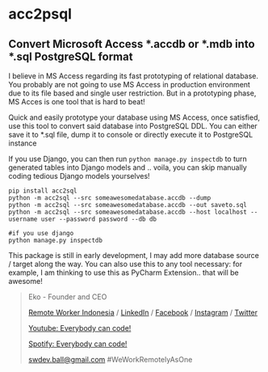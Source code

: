 # acc2psql
## Convert Microsoft Access *.accdb or *.mdb into *.sql PostgreSQL format
I believe in MS Access regarding its fast prototyping of relational database. You probably are not going to use MS Access in production environment due to its file based and single user restriction. But in a prototyping phase, MS Acces is one tool that is hard to beat!

Quick and easily prototype your database using MS Access, once satisfied, use this tool to convert said database into PostgreSQL DDL. You can either save it to *.sql file, dump it to console or directly execute it to PostgreSQL instance

If you use Django, you can then run `python manage.py inspectdb` to turn generated tables into Django models and .. voila, you can skip manually coding tedious Django models yourselves!

```
pip install acc2sql
python -m acc2sql --src someawesomedatabase.accdb --dump
python -m acc2sql --src someawesomedatabase.accdb --out saveto.sql
python -m acc2sql --src someawesomedatabase.accdb --host localhost --username user --password password --db db

#if you use django
python manage.py inspectdb
```
This package is still in early development, I may add more database source / target along the way.
You can also use this to any tool necessary: for example, I am thinking to use this as PyCharm Extension.. that will be awesome!
>Eko - Founder and CEO 
> 
>[Remote Worker Indonesia](https://remoteworker.id) / [LinkedIn](https://www.linkedin.com/organization-guest/company/remote-worker-id) / [Facebook](https://www.facebook.com/remoteworkerid) / [Instagram](https://www.instagram.com/remoteworker.id/) / [Twitter](https://twitter.com/remoteworkerid) 
> 
>[Youtube: Everybody can code!](https://www.youtube.com/watch?v=h2naH3WawpU)
> 
>[Spotify: Everybody can code!](https://open.spotify.com/episode/2MeFoHkbvsyMZiplw01yYv?si=EQFpnYZoTzyp_JngpuIzEQ)
>
> swdev.balI@gmail.com
> #WeWorkRemotelyAsOne


